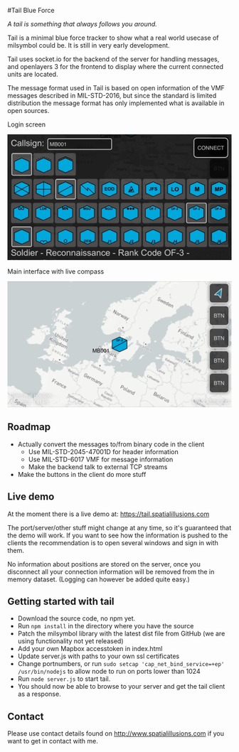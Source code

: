 #Tail Blue Force

*A tail is something that always follows you around.*

Tail is a minimal blue force tracker to show what a real world usecase of milsymbol could be. It is still in very early development.

Tail uses socket.io for the backend of the server for handling messages, and openlayers 3 for the frontend to display where the current connected units are located.

The message format used in Tail is based on open information of the VMF messages described in MIL-STD-2016, but since the standard is limited distribution the message format has only implemented what is available in open sources.

Login screen

![Figure 13](docs/images/login.jpg?raw=true)

Main interface with live compass

![Figure 13](docs/images/ui01.jpg?raw=true)

## Roadmap
- Actually convert the messages to/from binary code in the client
	- Use MIL-STD-2045-47001D for header information
	- Use MIL-STD-6017 VMF for message information
	- Make the backend talk to external TCP streams
- Make the buttons in the client do more stuff

## Live demo
At the moment there is a live demo at:
https://tail.spatialillusions.com

The port/server/other stuff might change at any time, so it's guaranteed that the demo will work. If you want to see how the information is pushed to the clients the recommendation is to open several windows and sign in with them.

No information about positions are stored on the server, once you disconnect all your connection information will be removed from the in memory dataset. (Logging can however be added quite easy.)

## Getting started with tail

- Download the source code, no npm yet.
- Run `npm install` in the directory where you have the source
- Patch the milsymbol library with the latest dist file from GitHub (we are using functionality not yet released)
- Add your own Mapbox accesstoken in index.html
- Update server.js with paths to your own ssl certificates
- Change portnumbers, or run `sudo setcap 'cap_net_bind_service=+ep' /usr/bin/nodejs` to allow node to run on ports lower than 1024
- Run `node server.js` to start tail.
- You should now be able to browse to your server and get the tail client as a response.


## Contact
Please use contact details found on http://www.spatialillusions.com if you want to get in contact with me.

